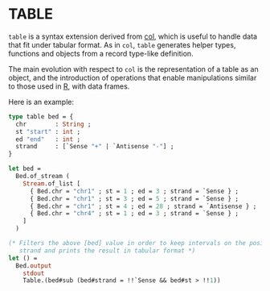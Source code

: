 TABLE
=====

`table` is a syntax extension derived from
[col](https://github.com/pveber/col), which is useful to handle data
that fit under tabular format. As in `col`, `table` generates helper
types, functions and objects from a record type-like definition.

The main evolution with respect to `col` is the representation of a
table as an object, and the introduction of operations that enable
manipulations similar to those used in [R](http://www.r-project.org/),
with data frames.

Here is an example:
```ocaml
type table bed = {
  chr        : String ;
  st "start" : int ;
  ed "end"   : int ;
  strand     : [`Sense "+" | `Antisense "-"] ;
}

let bed = 
  Bed.of_stream (
    Stream.of_list [
      { Bed.chr = "chr1" ; st = 1 ; ed = 3 ; strand = `Sense } ;
      { Bed.chr = "chr1" ; st = 3 ; ed = 5 ; strand = `Sense } ;
      { Bed.chr = "chr1" ; st = 4 ; ed = 28 ; strand = `Antisense } ;
      { Bed.chr = "chr4" ; st = 1 ; ed = 3 ; strand = `Sense } ;
    ]
  )

(* Filters the above [bed] value in order to keep intervals on the positive
   strand and prints the result in tabular format *)
let () = 
  Bed.output 
    stdout 
    Table.(bed#sub (bed#strand = !!`Sense && bed#st > !!1))
```


